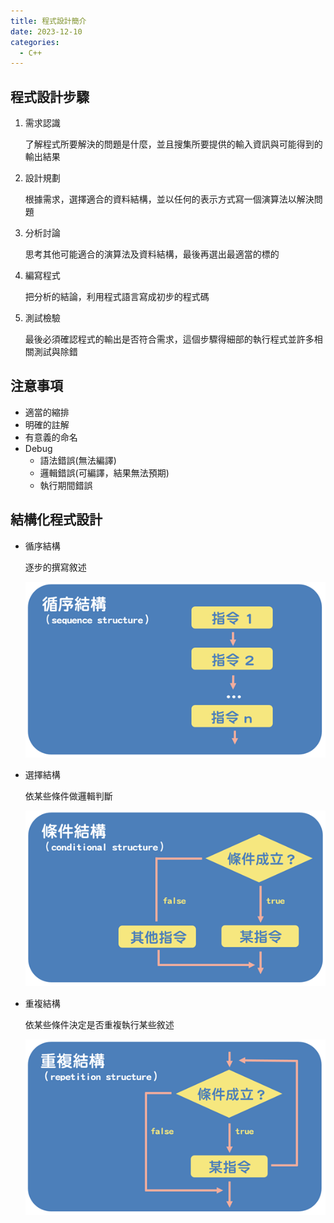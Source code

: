 ```yaml
---
title: 程式設計簡介
date: 2023-12-10
categories:
  - C++
---
```


## 程式設計步驟

1. 需求認識

   了解程式所要解決的問題是什麼，並且搜集所要提供的輸入資訊與可能得到的輸出結果

1. 設計規劃

   根據需求，選擇適合的資料結構，並以任何的表示方式寫一個演算法以解決問題

1. 分析討論

   思考其他可能適合的演算法及資料結構，最後再選出最適當的標的

1. 編寫程式

   把分析的結論，利用程式語言寫成初步的程式碼

1. 測試檢驗

   最後必須確認程式的輸出是否符合需求，這個步驟得細部的執行程式並許多相關測試與除錯

## 注意事項

- 適當的縮排
- 明確的註解
- 有意義的命名
- Debug
  - 語法錯誤(無法編譯)
  - 邏輯錯誤(可編譯，結果無法預期)
  - 執行期間錯誤

## 結構化程式設計

- 循序結構

  逐步的撰寫敘述

  ![循序結構](1.png "https://docs.f5ezcode.in/cs-basic/di-qi-zhang-yi-gong-cheng-de-yan-suan-fa/7.2-da-zao-yan-suan-fa-de-jin-shui-ni")

- 選擇結構

  依某些條件做邏輯判斷

  ![選擇結構](2.png "https://docs.f5ezcode.in/cs-basic/di-qi-zhang-yi-gong-cheng-de-yan-suan-fa/7.2-da-zao-yan-suan-fa-de-jin-shui-ni")

- 重複結構

  依某些條件決定是否重複執行某些敘述

  ![重複結構](3.png "https://docs.f5ezcode.in/cs-basic/di-qi-zhang-yi-gong-cheng-de-yan-suan-fa/7.2-da-zao-yan-suan-fa-de-jin-shui-ni")
